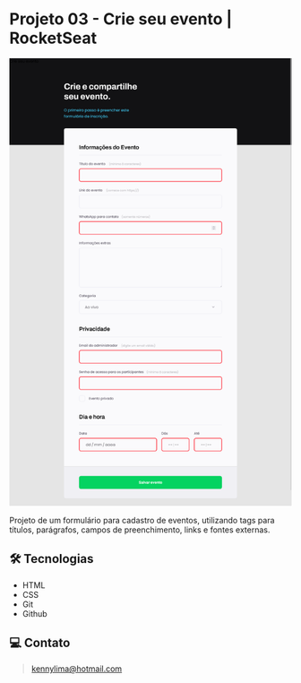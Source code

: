 # Projeto 03 - Crie seu evento | RocketSeat 

![preview](./.github/preview.png)

Projeto de um formulário para cadastro de eventos, utilizando tags para títulos, parágrafos, campos de preenchimento, links e fontes externas.

## 🛠 Tecnologias 
- HTML
- CSS
- Git
- Github

## 💻 Contato 

 > kennylima@hotmail.com